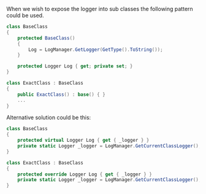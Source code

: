 When we wish to expose the logger into sub classes the following pattern could be used.

```csharp
class BaseClass
{
    protected BaseClass()
    {
        Log = LogManager.GetLogger(GetType().ToString());
    }

    protected Logger Log { get; private set; }
}

class ExactClass : BaseClass
{
    public ExactClass() : base() { }
    ...
}
```

Alternative solution could be this:

```csharp
class BaseClass
{
    protected virtual Logger Log { get { _logger } }
    private static Logger _logger = LogManager.GetCurrentClassLogger();
}

class ExactClass : BaseClass
{
    protected override Logger Log { get { _logger } }
    private static Logger _logger = LogManager.GetCurrentClassLogger();
}
```